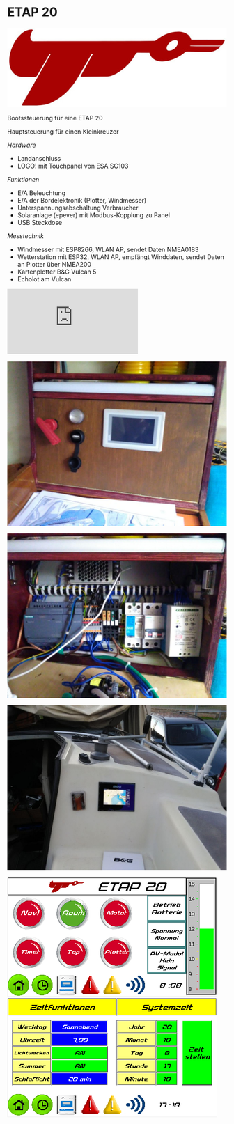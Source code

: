 # ETAP 20
![Schematics](https://github.com/gerryvel/ETAP/blob/main/etap.jpg)

Bootssteuerung für eine ETAP 20

Hauptsteuerung für einen Kleinkreuzer 

*Hardware*

- Landanschluss
- LOGO! mit Touchpanel von ESA SC103

*Funktionen*

- E/A Beleuchtung
- E/A der Bordelektronik (Plotter, Windmesser)
- Unterspannungsabschaltung Verbraucher
- Solaranlage (epever) mit Modbus-Kopplung zu Panel
- USB Steckdose

*Messtechnik*

- Windmesser mit ESP8266, WLAN AP, sendet Daten NMEA0183
- Wetterstation mit ESP32, WLAN AP, empfängt Winddaten, sendet Daten an Plotter über NMEA200
- Kartenplotter B&G Vulcan 5
- Echolot am Vulcan

![Schaltplan](https://github.com/gerryvel/ETAP/blob/main/ETAP.pdf)

![Schematics](https://github.com/gerryvel/ETAP/blob/main/photo_2020-10-09_16-40-10.jpg)

![Schematics](https://github.com/gerryvel/ETAP/blob/main/photo_2020-10-09_16-40-08.jpg)

![Schematics](https://github.com/gerryvel/ETAP/blob/main/photo_2020-05-25_15-32-57.jpg)

![Schematics](https://github.com/gerryvel/ETAP/blob/main/photo/Panel1.jpg)
![Schematics](https://github.com/gerryvel/ETAP/blob/main/photo/Panel2.jpg)
